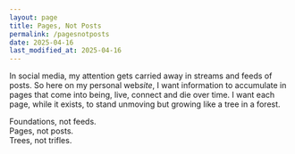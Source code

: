 ```yaml
---
layout: page
title: Pages, Not Posts
permalink: /pagesnotposts
date: 2025-04-16
last_modified_at: 2025-04-16
---
```


In social media, my attention gets carried away in streams and feeds of posts.
So here on my personal web*site*, I want information to accumulate in pages that come into being, live, connect and die over time.
I want each page, while it exists, to stand unmoving but growing like a tree in a forest.

Foundations, not feeds.\
Pages, not posts.\
Trees, not trifles.